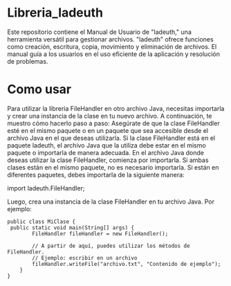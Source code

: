 # Libreria_ladeuth
Este repositorio contiene el Manual de Usuario de "ladeuth," una herramienta versátil para gestionar archivos. "ladeuth" ofrece funciones como creación, escritura, copia, movimiento y eliminación de archivos. El manual guía a los usuarios en el uso eficiente de la aplicación y resolución de problemas.

# Como usar 
Para utilizar la libreria FileHandler en otro archivo Java, necesitas importarla y crear una instancia de la clase en tu nuevo archivo. A continuación, te muestro cómo hacerlo paso a
paso:
Asegúrate de que la clase FileHandler esté en el mismo paquete o en un paquete que sea accesible desde el archivo Java en el que deseas utilizarla. Si la clase FileHandler está en el paquete ladeuth, el archivo Java que la utiliza debe estar en el mismo paquete o importarla de manera adecuada.
En el archivo Java donde deseas utilizar la clase FileHandler, comienza por importarla. Si ambas clases están en el mismo paquete, no es necesario importarla. Si están en diferentes paquetes, debes importarla de la siguiente manera:

import ladeuth.FileHandler;

Luego, crea una instancia de la clase FileHandler en tu archivo Java. Por ejemplo:
```
public class MiClase {
 public static void main(String[] args) {
        FileHandler fileHandler = new FileHandler();

        // A partir de aquí, puedes utilizar los métodos de FileHandler.
        // Ejemplo: escribir en un archivo
        fileHandler.writeFile("archivo.txt", "Contenido de ejemplo");
    }
}
```

